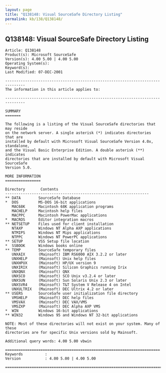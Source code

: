 ```yaml
---
layout: page
title: "Q138148: Visual SourceSafe Directory Listing"
permalink: kb/138/Q138148/
---
```


## Q138148: Visual SourceSafe Directory Listing

	Article: Q138148
	Product(s): Microsoft SourceSafe
	Version(s): 4.00 5.00 | 4.00 5.00
	Operating System(s): 
	Keyword(s): 
	Last Modified: 07-DEC-2001
	
	-------------------------------------------------------------------------------
	The information in this article applies to:
	
	-------------------------------------------------------------------------------
	
	SUMMARY
	=======
	
	The following is a listing of the Visual SourceSafe directories that may reside
	on the network server. A single asterisk (*) indicates directories that are
	installed by default with Microsoft Visual SourceSafe Version 4.0x, standalone,
	and the Visual Basic Enterprise Edition. A double asterisk (**) indicates
	directories that are installed by default with Microsoft Visual SourceSafe
	Version 5.0.
	
	MORE INFORMATION
	================
	
	Directory       Contents
	-----------------------------------------------------------------
	** DATA        SourceSafe Database
	*  DOS         MS-DOS 16-bit applications
	   MAC68K      Macintosh 68K application programs
	   MACHELP     Macintosh help files
	   MACPPC      Macintosh PowerMac applications
	*  MACROS      Editor integration macros
	** NETSETUP    Files used for client installation
	   NTAXP       Windows NT Alpha AXP applications
	   NTMIPS      Windows NT Mips applications
	   NTPPC       Windows NT PowerPC applications
	** SETUP       VSS Setup file location
	*  SSBOOK      Windows books online
	** TEMP        SourceSafe temporary files
	   UNXAIX      (Mainsoft) IBM RS6000 AIX 3.2.2 or later
	   UNXHELP     (Mainsoft) Unix help files
	   UNXHPUX     (Mainsoft) HP/UX version 9
	   UNXIRIX     (Mainsoft) Silicon Graphics running Irix
	   UNXQNX      (Mainsoft) QNX
	   UNXSCO      (Mainsoft) SCO Unix v3.2.4 or later
	   UNXSUN      (Mainsoft) Sun Solaris Unix 2.3 or later
	   UNXSVR4     (Mainsoft) T&T System V Release 4 on Intel
	   UNXULTRIX   (Mainsoft) DEC Ultrix 4.2 or later
	** USERS       SourceSafe user initialization file directory
	   VMSHELP     (Mainsoft) DEC help files
	   VMSVAX      (Mainsoft) DEC VAX/VMS
	   VMSZXP      (Mainsoft) DEC Alpha AXP VMS
	*  WIN         Windows 16-bit applications
	** WIN32       Windows 95 and Windows NT 32-bit applications
	
	NOTE: Most of these directories will not exist on your system. Many of these
	directories are for specific Unix versions sold by Mainsoft.
	
	Additional query words: 4.00 5.00 vbwin
	
	======================================================================
	Keywords          :  
	Version           : 4.00 5.00 | 4.00 5.00
	
	=============================================================================
	

